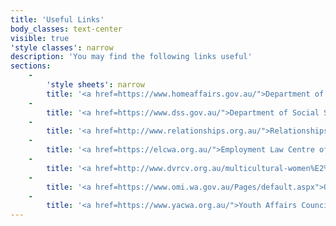 ```yaml
---
title: 'Useful Links'
body_classes: text-center
visible: true
'style classes': narrow
description: 'You may find the following links useful'
sections:
    -
        'style sheets': narrow
        title: '<a href=https://www.homeaffairs.gov.au/">Department of Immigration and Border Protection</a>'
    -
        title: '<a href=https://www.dss.gov.au/">Department of Social Services</a>'
    -
        title: '<a href=http://www.relationships.org.au/">Relationships Australia</a>'
    -
        title: '<a href=https://elcwa.org.au/">Employment Law Centre of WA (Inc)</a>'
    -
        title: '<a href=http://www.dvrcv.org.au/multicultural-women%E2%80%99s-advocacy-service">Multicultural Women''s Advocacy Services</a>'
    -
        title: '<a href=https://www.omi.wa.gov.au/Pages/default.aspx">Office of Multicultural Interests</a>'
    -
        title: '<a href=https://www.yacwa.org.au/">Youth Affairs Council of Western Australia</a>'
---
```


